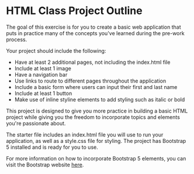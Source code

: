# HTML Class Project Outline

The goal of this exercise is for you to create a basic web application that puts in practice many of the concepts you've learned during the pre-work process.

Your project should include the following:

* Have at least 2 additional pages, not including the index.html file
* Include at least 1 image
* Have a navigation bar
* Use links to route to different pages throughout the application
* Include a basic form where users can input their first and last name
* Include at least 1 button
* Make use of inline styline elements to add styling such as italic or bold

This project is designed to give you more practice in building a basic HTML project while giving you the freedom to incorporate topics and elements you're passionate about.

The starter file includes an index.html file you will use to run your application, as well as a style.css file for styling. The project has Bootstrap 5 installed and is ready for you to use.

For more information on how to incorporate Bootstrap 5 elements, you can visit the Bootstrap website [here](https://https://getbootstrap.com/docs/5.0/components/navbar/).
